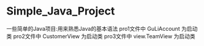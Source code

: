 # Simple_Java_Project
一些简单的Java项目:用来熟悉Java的基本语法
pro1文件中 GuLiAccount 为启动类
pro2文件中 CustomerView 为启动类
pro3文件中 view.TeamView 为启动类
